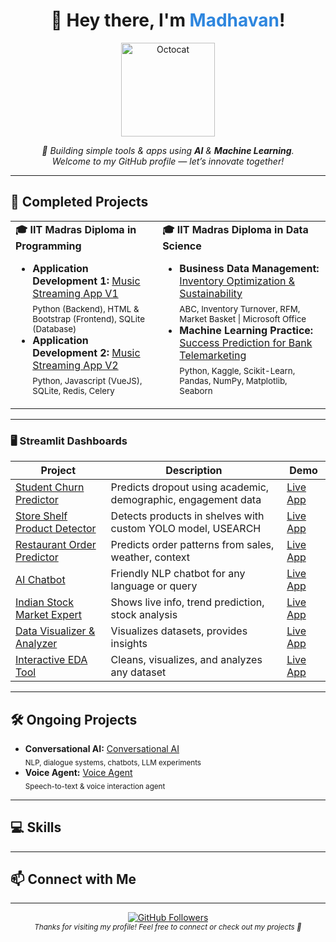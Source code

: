 <!--
Profile README for @maddyrm994

GitHub Vibe: Modern, welcoming, and visually organized.
-->

<div align="center">
  <h1>👋 Hey there, I'm <span style="color:#2e86de;">Madhavan</span>!</h1>
  <img src="https://octodex.github.com/images/daftpunktocat-guy.gif" width="150" alt="Octocat"/>
  <p>
    <em>
      🚀 Building simple tools & apps using <b>AI</b> & <b>Machine Learning</b>.<br>
      Welcome to my GitHub profile — let’s innovate together!
    </em>
  </p>
</div>

---

## 🚀 Completed Projects

<table>
  <tr>
    <td>
      <b>🎓 IIT Madras Diploma in Programming</b>
      <ul>
        <li>
          <b>Application Development 1:</b>
          <a href="https://github.com/maddyrm994/mad1_proj">Music Streaming App V1</a>
          <br>
          <sub>Python (Backend), HTML & Bootstrap (Frontend), SQLite (Database)</sub>
        </li>
        <li>
          <b>Application Development 2:</b>
          <a href="https://github.com/maddyrm994/mad2_proj">Music Streaming App V2</a>
          <br>
          <sub>Python, Javascript (VueJS), SQLite, Redis, Celery</sub>
        </li>
      </ul>
    </td>
    <td>
      <b>🎓 IIT Madras Diploma in Data Science</b>
      <ul>
        <li>
          <b>Business Data Management:</b>
          <a href="https://github.com/maddyrm994/bdm_proj">Inventory Optimization & Sustainability</a>
          <br>
          <sub>ABC, Inventory Turnover, RFM, Market Basket | Microsoft Office</sub>
        </li>
        <li>
          <b>Machine Learning Practice:</b>
          <a href="https://github.com/maddyrm994/mlp_proj">Success Prediction for Bank Telemarketing</a>
          <br>
          <sub>Python, Kaggle, Scikit-Learn, Pandas, NumPy, Matplotlib, Seaborn</sub>
        </li>
      </ul>
    </td>
  </tr>
</table>

---

### 🖥️ Streamlit Dashboards

| Project | Description | Demo |
|---------|-------------|------|
| [Student Churn Predictor](https://github.com/maddyrm994/student-churn-predictor) | Predicts dropout using academic, demographic, engagement data | [Live App](https://student-churn-predictor.streamlit.app) |
| [Store Shelf Product Detector](https://github.com/maddyrm994/store-shelf-product-detector) | Detects products in shelves with custom YOLO model, USEARCH | [Live App](https://store-shelf-object-detector.streamlit.app) |
| [Restaurant Order Predictor](https://github.com/maddyrm994/restaurant-order-predictor) | Predicts order patterns from sales, weather, context | [Live App](https://restaurant-order-predictor.streamlit.app) |
| [AI Chatbot](https://github.com/maddyrm994/maddys-chatbot) | Friendly NLP chatbot for any language or query | [Live App](https://maddys-chatbot.streamlit.app) |
| [Indian Stock Market Expert](https://github.com/maddyrm994/indian-stock-market-expert) | Shows live info, trend prediction, stock analysis | [Live App](https://indian-stock-market-expert.streamlit.app) |
| [Data Visualizer & Analyzer](https://github.com/maddyrm994/data-visualization-analyzer) | Visualizes datasets, provides insights | [Live App](https://data-visualization-analyzer.streamlit.app) |
| [Interactive EDA Tool](https://github.com/maddyrm994/interactive-eda-tool) | Cleans, visualizes, and analyzes any dataset | [Live App](https://interactive-eda-tool.streamlit.app/) |

---

## 🛠️ Ongoing Projects
- <b>Conversational AI:</b> [Conversational AI](https://github.com/maddyrm994/conversational-ai) <br>
  <sub>NLP, dialogue systems, chatbots, LLM experiments</sub>
- <b>Voice Agent:</b> [Voice Agent](https://github.com/maddyrm994/deepgram_voice_agent) <br>
  <sub>Speech-to-text & voice interaction agent</sub>

---

## 💻 Skills
<!-- Feel free to add your skills as badges or lists here! -->

---

## 📫 Connect with Me
<!-- Add your contact info, LinkedIn, Twitter, etc. -->

---

<div align="center">

  <a href="https://github.com/maddyrm994">
    <img src="https://img.shields.io/github/followers/maddyrm994?label=Follow&style=social" alt="GitHub Followers"/>
  </a>
  <br>
  <sub>
    <em>Thanks for visiting my profile! Feel free to connect or check out my projects 🚀</em>
  </sub>
</div>
